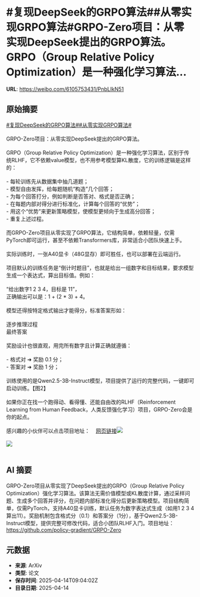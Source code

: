 # #复现DeepSeek的GRPO算法##从零实现GRPO算法#GRPO-Zero项目：从零实现DeepSeek提出的GRPO算法。GRPO（Group Relative Policy Optimization）是一种强化学习算法...

**URL**: https://weibo.com/6105753431/PnbLIkN51

## 原始摘要

<a href="https://m.weibo.cn/search?containerid=231522type%3D1%26t%3D10%26q%3D%23%E5%A4%8D%E7%8E%B0DeepSeek%E7%9A%84GRPO%E7%AE%97%E6%B3%95%23&amp;extparam=%23%E5%A4%8D%E7%8E%B0DeepSeek%E7%9A%84GRPO%E7%AE%97%E6%B3%95%23" data-hide=""><span class="surl-text">#复现DeepSeek的GRPO算法#</span></a><a href="https://m.weibo.cn/search?containerid=231522type%3D1%26t%3D10%26q%3D%23%E4%BB%8E%E9%9B%B6%E5%AE%9E%E7%8E%B0GRPO%E7%AE%97%E6%B3%95%23&amp;extparam=%23%E4%BB%8E%E9%9B%B6%E5%AE%9E%E7%8E%B0GRPO%E7%AE%97%E6%B3%95%23" data-hide=""><span class="surl-text">#从零实现GRPO算法#</span></a><br><br>GRPO-Zero项目：从零实现DeepSeek提出的GRPO算法。<br><br>GRPO（Group Relative Policy Optimization）是一种强化学习算法，区别于传统RLHF，它不依赖value模型，也不用参考模型算KL散度，它的训练逻辑是这样的：<br><br>- 每轮训练先从数据集中抽几道题；<br>- 模型自由发挥，给每题随机“构造”几个回答；<br>- 为每个回答打分，例如判断是否答对、格式是否正确；<br>- 在每题内部对得分进行标准化，计算每个回答的“优势”；<br>- 用这个“优势”来更新策略模型，使模型更倾向于生成高分回答；<br>- 重复上述过程。<br><br>而GRPO-Zero项目从零实现了GRPO算法，它结构简单，依赖轻量，仅需PyTorch即可运行，甚至不依赖Transformers库，非常适合小团队快速上手。<br><br>实际训练时，一张A40显卡（48G显存）即可胜任，也可以部署在云端运行。<br><br>项目默认的训练任务是“倒计时题目”，也就是给出一组数字和目标结果，要求模型生成一个表达式，算出目标值。例如：<br><br>“给出数字1 2 3 4，目标是 11”，  <br>正确输出可以是：1 + (2 * 3) + 4。<br><br>模型还得按特定格式输出才能得分，标准答案形如：<br><br>逐步推理过程  <br>最终答案  <br><br>奖励设计也很直观，用完所有数字且计算正确就遵循：<br><br>- 格式对 ➜ 奖励 0.1 分；<br>- 答案对 ➜ 奖励 1 分；<br><br>训练使用的是Qwen2.5-3B-Instruct模型，项目提供了运行的完整代码，一键即可启动训练。【图2】<br><br>如果你正在找一个跑得动、看得懂、还能自由改的RLHF（Reinforcement Learning from Human Feedback，人类反馈强化学习）项目，GRPO-Zero会是你的起点。<br><br>感兴趣的小伙伴可以点击项目地址：<a href="https://weibo.cn/sinaurl?u=https%3A%2F%2Fgithub.com%2Fpolicy-gradient%2FGRPO-Zero" data-hide=""><span class="url-icon"><img style="width: 1rem;height: 1rem" src="https://h5.sinaimg.cn/upload/2015/09/25/3/timeline_card_small_web_default.png" referrerpolicy="no-referrer"></span><span class="surl-text">网页链接</span></a><img style="" src="https://tvax1.sinaimg.cn/large/006Fd7o3gy1i0g3g3w56bj31w619ih2l.jpg" referrerpolicy="no-referrer"><br><br><img style="" src="https://tvax3.sinaimg.cn/large/006Fd7o3gy1i0g3g598uyj30yy0ha430.jpg" referrerpolicy="no-referrer"><br><br>

## AI 摘要

GRPO-Zero项目从零实现了DeepSeek提出的GRPO（Group Relative Policy Optimization）强化学习算法。该算法无需价值模型或KL散度计算，通过采样问题、生成多个回答并评分，在问题内部标准化得分后更新策略模型。项目结构简单，仅需PyTorch，支持A40显卡训练，默认任务为数字表达式生成（如用1 2 3 4算出11）。奖励机制包含格式分（0.1）和答案分（1分），基于Qwen2.5-3B-Instruct模型，提供完整可修改代码，适合小团队RLHF入门。项目地址：https://github.com/policy-gradient/GRPO-Zero

## 元数据

- **来源**: ArXiv
- **类型**: 论文
- **保存时间**: 2025-04-14T09:04:02Z
- **目录日期**: 2025-04-14
